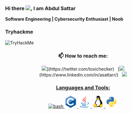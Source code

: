 ### Hi there <img src="https://raw.githubusercontent.com/MartinHeinz/MartinHeinz/master/wave.gif" width="30px">, I am Abdul Sattar

**Software Engineering | Cybersecurity Enthusiast | Noob**


### Tryhackme
<img src="https://tryhackme-badges.s3.amazonaws.com/R3V3R53.png" alt="TryHackMe">



<h3 align="center">📫 How to reach me:</h3> 
<p align="center"> <img src="https://img.icons8.com/color/48/000000/twitter.png" href="https://twitter.com/toxichecker" width="3.5%"/>](https://twitter.com/toxichecker)  &nbsp; [<img src="https://img.icons8.com/color/48/000000/linkedin.png" width="3.5%"/>(https://www.linkedin.com/in/asattarr/)  &nbsp; <a href="mailto:sattarkhoso68@gmail.com"> <img src="https://img.icons8.com/fluent/48/000000/gmail.png" width="3.5%"/> </p>



<h3 align="center">Languages and Tools:</h3>
<p align="center"> <a href="https://www.gnu.org/software/bash/" target="_blank"> <img src="https://www.vectorlogo.zone/logos/gnu_bash/gnu_bash-icon.svg" alt="bash" width="40" height="40"/> </a> <a href="https://www.cprogramming.com/" target="_blank"> <img src="https://raw.githubusercontent.com/devicons/devicon/master/icons/c/c-original.svg" alt="c" width="40" height="40"/> </a> <a href="https://www.java.com" target="_blank"> <img src="https://raw.githubusercontent.com/devicons/devicon/master/icons/java/java-original.svg" alt="java" width="40" height="40"/> </a> <a href="https://www.linux.org/" target="_blank"> <img src="https://raw.githubusercontent.com/devicons/devicon/master/icons/linux/linux-original.svg" alt="linux" width="40" height="40"/> </a> <a href="https://www.python.org" target="_blank"> <img src="https://raw.githubusercontent.com/devicons/devicon/master/icons/python/python-original.svg" alt="python" width="40" height="40"/> </a> </p>




